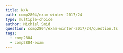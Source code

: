 ```yaml
---
title: N/A
path: comp2804/exam-winter-2017/24
type: multiple-choice
author: Michiel Smid
question: comp2804/exam-winter-2017/24/question.ts
tags:
  - comp2804
  - comp2804-exam
---
```

